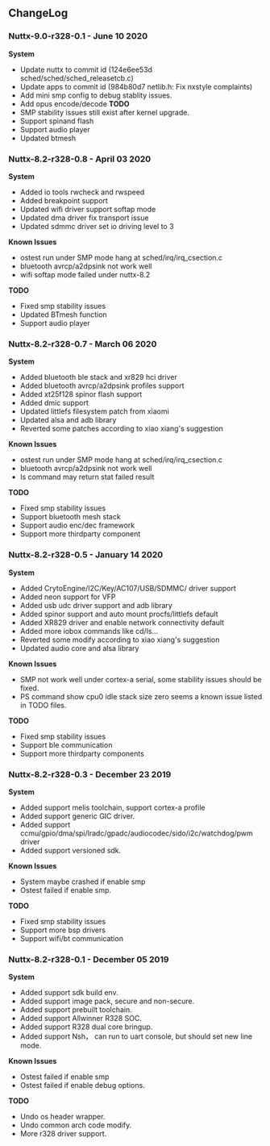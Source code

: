 ## ChangeLog

### Nuttx-9.0-r328-0.1 - June 10 2020
**System**
- Update nuttx to commit id (124e6ee53d sched/sched/sched_releasetcb.c)
- Update apps to commit id (984b80d7 netlib.h: Fix nxstyle complaints)
- Add mini smp config to debug stablity issues.
- Add opus encode/decode
**TODO**
- SMP stability issues still exist after kernel upgrade.
- Support spinand flash
- Support audio player
- Updated btmesh

### Nuttx-8.2-r328-0.8 - April 03 2020
**System**
- Added io tools rwcheck and rwspeed
- Added breakpoint support
- Updated wifi driver support softap mode
- Updated dma driver fix transport issue
- Updated sdmmc driver set io driving level to 3

**Known Issues**
- ostest run under SMP mode hang at sched/irq/irq_csection.c
- bluetooth avrcp/a2dpsink not work well
- wifi softap mode failed under nuttx-8.2

**TODO**
- Fixed smp stability issues
- Updated BTmesh function
- Support audio player

### Nuttx-8.2-r328-0.7 - March 06 2020
**System**
- Added bluetooth ble stack and xr829 hci driver
- Added bluetooth avrcp/a2dpsink profiles support
- Added xt25f128 spinor flash support
- Added dmic support
- Updated littlefs filesystem patch from xiaomi
- Updated alsa and adb library
- Reverted some patches according to xiao xiang's suggestion

**Known Issues**
- ostest run under SMP mode hang at sched/irq/irq_csection.c
- bluetooth avrcp/a2dpsink not work well
- ls command may return stat failed result

**TODO**
- Fixed smp stability issues
- Support bluetooth mesh stack
- Support audio enc/dec framework
- Support more thirdparty component

### Nuttx-8.2-r328-0.5 - January 14 2020
**System**
- Added CrytoEngine/I2C/Key/AC107/USB/SDMMC/ driver support
- Added neon support for VFP
- Added usb udc driver support and adb library
- Added spinor support and auto mount procfs/littlefs default
- Added XR829 driver and enable network connectivity default
- Added more iobox commands like cd/ls...
- Reverted some modify according to xiao xiang's suggestion
- Updated audio core and alsa library

**Known Issues**
- SMP not work well under cortex-a serial, some stability issues should be fixed.
- PS command show cpu0 idle stack size zero seems a known issue listed in TODO files.

**TODO**
- Fixed smp stability issues
- Support ble communication
- Support more thirdparty components

### Nuttx-8.2-r328-0.3 - December 23 2019
**System**
- Added support melis toolchain, support cortex-a profile
- Added support generic GIC driver.
- Added support ccmu/gpio/dma/spi/lradc/gpadc/audiocodec/sido/i2c/watchdog/pwm driver
- Added support versioned sdk.

**Known Issues**
- System maybe crashed if enable smp
- Ostest failed if enable smp.

**TODO**
- Fixed smp stability issues
- Support more bsp drivers
- Support wifi/bt communication

### Nuttx-8.2-r328-0.1 - December 05 2019
**System**
- Added support sdk build env.
- Added support image pack, secure and non-secure.
- Added support prebuilt toolchain.
- Added support Allwinner R328 SOC.
- Added support R328 dual core bringup.
- Added support Nsh， can run to uart console, but should set new line mode.

**Known Issues**
- Ostest failed if enable smp
- Ostest failed if enable debug options.

**TODO**
- Undo os header wrapper.
- Undo common arch code modify.
- More r328 driver support.